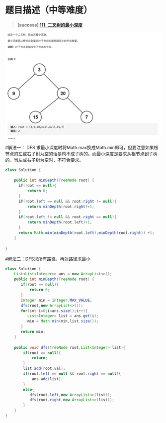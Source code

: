 #  **题目描述（中等难度）**

> **[success] [111. 二叉树的最小深度](https://leetcode-cn.com/problems/minimum-depth-of-binary-tree/)**

![](../image/111.png)

#解法一： DFS
求最小深度时将Math.max换成Math.min即可，但要注意如果根节点的左或右子树为空的话是构不成子树的。而最小深度是要求从根节点到子树的。当左或右子树为空时，不符合要求。


```java
class Solution {
    
    public int minDepth(TreeNode root) {
      if(root == null){
          return 0;
      }
      if(root.left == null && root.right != null){
          return minDepth(root.right)+1;
      }
      if(root.left != null && root.right == null){
          return minDepth(root.left)+1;
      }
      return Math.min(minDepth(root.left),minDepth(root.right)) +1;
    }

}
```

#解法二：DFS求所有路径，再对路径求最小

```java
class Solution {
    List<List<Integer>> ans = new ArrayList<>();
    public int minDepth(TreeNode root) {
       if(root == null){
           return 0;
       }
       Integer min = Integer.MAX_VALUE;
       dfs(root,new ArrayList<>());
       for(int i=0;i<ans.size();i++){
          List<Integer> list = ans.get(i);
          min = Math.min(min,list.size());
       }
       return min;
    }

    public void dfs(TreeNode root,List<Integer> list){
        if(root == null){
            return;
        }
        list.add(root.val);
        if(root.left == null && root.right == null){
            ans.add(list);
        }
        else{
           dfs(root.left,new ArrayList<>(list));
           dfs(root.right,new ArrayList<>(list)); 
        }
    }
}
```
